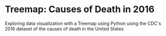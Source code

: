 # Treemap: Causes of Death in 2016
Exploring data visualization with a Treemap using Python using the CDC's 2016 dataset of the causes of death in the United States 
